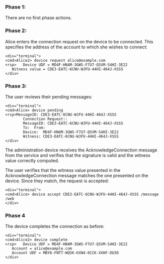 
### Phase 1:

There are no first phase actions.

### Phase 2:

Alice enters the connection request on the device to be connected. This specifies the 
address of the account to which she wishes to connect:


~~~~
<div="terminal">
<cmd>Alice2> device request alice@example.com
<rsp>   Device UDF = MD4F-HN4M-3GWS-F7U7-QSVM-S4HI-3E22
   Witness value = CDE3-EATC-6CNU-WJFU-44HI-464J-XSSS
</div>
~~~~


### Phase 3:

The user reviews their pending messages:


~~~~
<div="terminal">
<cmd>Alice> device pending
<rsp>MessageID: CDE3-EATC-6CNU-WJFU-44HI-464J-XSSS
        Connection Request::
        MessageID: CDE3-EATC-6CNU-WJFU-44HI-464J-XSSS
        To:  From: 
        Device:  MD4F-HN4M-3GWS-F7U7-QSVM-S4HI-3E22
        Witness: CDE3-EATC-6CNU-WJFU-44HI-464J-XSSS
</div>
~~~~

The administration device receives the AcknowledgeConnection message from the service 
and verifies that the signature is valid and the witness value correctly computed.

The user verifies that the witness value presented in the AcknowledgeConnection message
matches the one presented on the device. Since they match, the request is accepted:


~~~~
<div="terminal">
<cmd>Alice> device accept CDE3-EATC-6CNU-WJFU-44HI-464J-XSSS /message /web
</div>
~~~~

### Phase 4

The device completes the connection as before:


~~~~
<div="terminal">
<cmd>Alice2> device complete
<rsp>   Device UDF = MD4F-HN4M-3GWS-F7U7-QSVM-S4HI-3E22
   Account = alice@example.com
   Account UDF = MBY6-FNTT-WQ5K-KXN4-OCCK-XXHF-DU3O
</div>
~~~~

